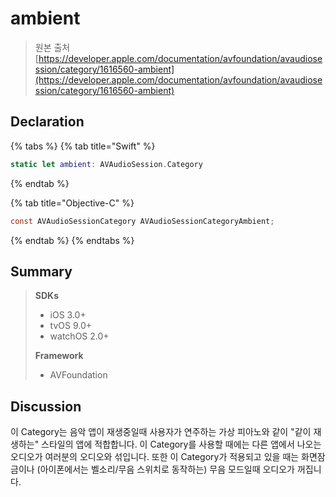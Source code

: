 # ambient

> 원본 출처  
> [https://developer.apple.com/documentation/avfoundation/avaudiosession/category/1616560-ambient](https://developer.apple.com/documentation/avfoundation/avaudiosession/category/1616560-ambient)

## Declaration

{% tabs %}
{% tab title="Swift" %}
```swift
static let ambient: AVAudioSession.Category
```
{% endtab %}

{% tab title="Objective-C" %}
```objectivec
const AVAudioSessionCategory AVAudioSessionCategoryAmbient;
```
{% endtab %}
{% endtabs %}

## Summary

> **SDKs**
>
> * iOS 3.0+
> * tvOS 9.0+
> * watchOS 2.0+
>
> **Framework**
>
> * AVFoundation

## Discussion

이 Category는 음악 앱이 재생중일때 사용자가 연주하는 가상 피아노와 같이 "같이 재생하는" 스타일의 앱에 적합합니다. 이 Category를 사용할 때에는 다른 앱에서 나오는 오디오가 여러분의 오디오와 섞입니다. 또한 이 Category가 적용되고 있을 때는 화면잠금이나 \(아이폰에서는 벨소리/무음 스위치로 동작하는\) 무음 모드일때 오디오가 꺼집니다.

